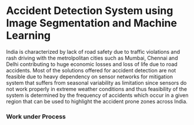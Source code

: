# Accident Detection System using Image Segmentation and Machine Learning
India is characterized by lack of road safety due to traffic violations and rash driving with the metrolpolitan cities such as Mumbai, Chennai and Delhi contributing to huge economic losses and loss of life due to road accidents. Most of the solutions offered for accident detection are not feasible due to heavy dependency on sensor networks for mitigation system that suffers from seasonal variability as limitation since sensors do not work properly in extreme weather conditions and thus feasibility of the system is determined by the frequency of accidents which occur in a given region that can be used to highlight the accident prone zones across India.
### Work under Process
